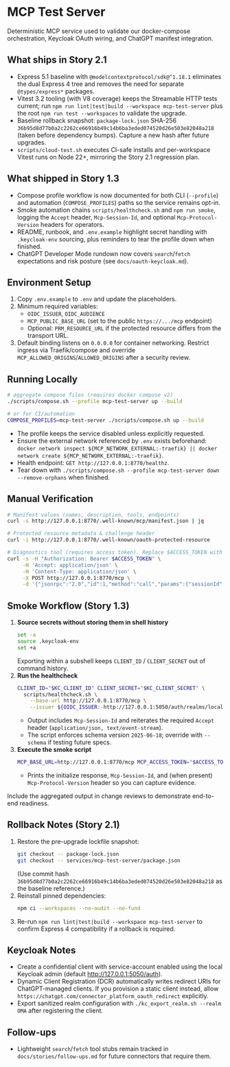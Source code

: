 # MCP Test Server

Deterministic MCP service used to validate our docker-compose orchestration, Keycloak OAuth wiring, and ChatGPT manifest integration.

## What ships in Story 2.1
- Express 5.1 baseline with `@modelcontextprotocol/sdk@^1.18.1` eliminates the dual Express 4 tree and removes the need for separate `@types/express*` packages.
- Vitest 3.2 tooling (with V8 coverage) keeps the Streamable HTTP tests current; run `npm run lint|test|build --workspace mcp-test-server` plus the root `npm run test --workspaces` to validate the upgrade.
- Baseline rollback snapshot: `package-lock.json` SHA-256 `36b95d8d77b0a2c2262ce66916b49c14b6ba3eded074520d26e503e82048a218` (taken before dependency bumps). Capture a new hash after future upgrades.
- `scripts/cloud-test.sh` executes CI-safe installs and per-workspace Vitest runs on Node 22+, mirroring the Story 2.1 regression plan.

## What shipped in Story 1.3
- Compose profile workflow is now documented for both CLI (`--profile`) and automation (`COMPOSE_PROFILES`) paths so the service remains opt-in.
- Smoke automation chains `scripts/healthcheck.sh` and `npm run smoke`, logging the `Accept` header, `Mcp-Session-Id`, and optional `Mcp-Protocol-Version` headers for operators.
- README, runbook, and `.env.example` highlight secret handling with `.keycloak-env` sourcing, plus reminders to tear the profile down when finished.
- ChatGPT Developer Mode rundown now covers `search`/`fetch` expectations and risk posture (see `docs/oauth-keycloak.md`).

## Environment Setup
1. Copy `.env.example` to `.env` and update the placeholders.
2. Minimum required variables:
   - `OIDC_ISSUER`, `OIDC_AUDIENCE`
   - `MCP_PUBLIC_BASE_URL` (set to the public `https://.../mcp` endpoint)
   - Optional: `PRM_RESOURCE_URL` if the protected resource differs from the transport URL.
3. Default binding listens on `0.0.0.0` for container networking. Restrict ingress via Traefik/compose and override `MCP_ALLOWED_ORIGINS`/`ALLOWED_ORIGINS` after a security review.

## Running Locally
```bash
# aggregate compose files (requires docker compose v2)
./scripts/compose.sh --profile mcp-test-server up --build

# or for CI/automation
COMPOSE_PROFILES=mcp-test-server ./scripts/compose.sh up --build
```

- The profile keeps the service disabled unless explicitly requested.
- Ensure the external network referenced by `.env` exists beforehand: `docker network inspect ${MCP_NETWORK_EXTERNAL:-traefik} || docker network create ${MCP_NETWORK_EXTERNAL:-traefik}`.
- Health endpoint: `GET http://127.0.0.1:8770/healthz`.
- Tear down with `./scripts/compose.sh --profile mcp-test-server down --remove-orphans` when finished.

## Manual Verification

```bash
# Manifest values (names, description, tools, endpoints)
curl -s http://127.0.0.1:8770/.well-known/mcp/manifest.json | jq

# Protected resource metadata & challenge header
curl -i http://127.0.0.1:8770/.well-known/oauth-protected-resource

# Diagnostics tool (requires access token). Replace $ACCESS_TOKEN with a valid bearer.
curl -s -H "Authorization: Bearer $ACCESS_TOKEN" \
     -H 'Accept: application/json' \
     -H 'Content-Type: application/json' \
     -X POST http://127.0.0.1:8770/mcp \
     -d '{"jsonrpc":"2.0","id":1,"method":"call","params":{"sessionId":null,"toolName":"diagnostics.ping","arguments":{"note":"manual check"}}}' | jq '.result.content[0].text' -r
```

## Smoke Workflow (Story 1.3)
1. **Source secrets without storing them in shell history**
   ```bash
   set -a
   source .keycloak-env
   set +a
   ```
   Exporting within a subshell keeps `CLIENT_ID` / `CLIENT_SECRET` out of command history.
2. **Run the healthcheck**
   ```bash
   CLIENT_ID="$KC_CLIENT_ID" CLIENT_SECRET="$KC_CLIENT_SECRET" \
     scripts/healthcheck.sh \
       --base-url http://127.0.0.1:8770/mcp \
       --issuer ${OIDC_ISSUER:-http://127.0.0.1:5050/auth/realms/local}
   ```
   - Output includes `Mcp-Session-Id` and reiterates the required `Accept` header (`application/json, text/event-stream`).
   - The script enforces schema version `2025-06-18`; override with `--schema` if testing future specs.
3. **Execute the smoke script**
   ```bash
   MCP_BASE_URL=http://127.0.0.1:8770/mcp MCP_ACCESS_TOKEN="$ACCESS_TOKEN" npm run smoke --workspace mcp-test-server
   ```
   - Prints the initialize response, `Mcp-Session-Id`, and (when present) `Mcp-Protocol-Version` header so you can capture evidence.

Include the aggregated output in change reviews to demonstrate end-to-end readiness.

## Rollback Notes (Story 2.1)
1. Restore the pre-upgrade lockfile snapshot:
   ```bash
   git checkout -- package-lock.json
   git checkout -- services/mcp-test-server/package.json
   ```
   (Use commit hash `36b95d8d77b0a2c2262ce66916b49c14b6ba3eded074520d26e503e82048a218` as the baseline reference.)
2. Reinstall pinned dependencies:
   ```bash
   npm ci --workspaces --no-audit --no-fund
   ```
3. Re-run `npm run lint|test|build --workspace mcp-test-server` to confirm Express 4 compatibility if a rollback is required.

## Keycloak Notes
- Create a confidential client with service-account enabled using the local Keycloak admin (default http://127.0.0.1:5050/auth).
- Dynamic Client Registration (DCR) automatically writes redirect URIs for ChatGPT-managed clients. If you provision a static client instead, allow `https://chatgpt.com/connector_platform_oauth_redirect` explicitly.
- Export sanitized realm configuration with `./kc_export_realm.sh --realm OMA` after registering the client.

## Follow-ups
- Lightweight `search`/`fetch` tool stubs remain tracked in `docs/stories/follow-ups.md` for future connectors that require them.
